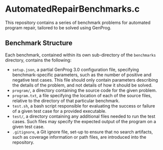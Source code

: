# AutomatedRepairBenchmarks.c

This repository contains a series of benchmark problems for automated program
repair, tailored to be solved using GenProg.

## Benchmark Structure
Each benchmark, contained within its own sub-directory of the
`benchmarks` directory, contains the following:

* `setup.json`, a partial GenProg 3.0 configuration file, specifying
  benchmark-specific parameters, such as the number of positive and negative
  test cases. This file should only contain parameters describing the details
  of the problem, and not details of how it should be solved.
* `program/`, a directory containing the source code for the given problem.
* `program.txt`, a file specifying the location of each of the source files,
  relative to the directory of that particular benchmark.
* `test.sh`, a bash script responsible for evaluating the success or failure of
  a given test case for a provided executable.
* `test/`, a directory containing any additional files needed to run the test
  cases. Such files may specify the expected output of the program on a given
  test case.
* `.gitignore`, a Git ignore file, set-up to ensure that no search artifacts,
  such as coverage information or path files, are introduced into the
  repository.
